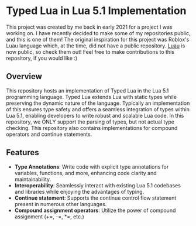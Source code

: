 # Typed Lua in Lua 5.1 Implementation

This project was created by me back in early 2021 for a project I was working on. I have recently decided to make some of my repositories public, and this is one of them! The original inspiration for this project was Roblox's Luau language which, at the time, did not have a public repository. [Luau](https://github.com/luau-lang/luau) is now public, so check them out!
Feel free to make contributions to this repository, if you would like :)

## Overview

This repository hosts an implementation of Typed Lua in the Lua 5.1 programming language. Typed Lua extends Lua with static types while preserving the dynamic nature of the language. Typically an implementation of this ensures type safety and offers a seamless integration of types within Lua 5.1, enabling developers to write robust and scalable Lua code.
In this repository, we ONLY support the parsing of types, but not actual type checking. This repository also contains implementations for compound operators and continue statements.

## Features

- **Type Annotations**: Write code with explicit type annotations for variables, functions, and more, enhancing code clarity and maintainability.
- **Interoperability**: Seamlessly interact with existing Lua 5.1 codebases and libraries while enjoying the advantages of typing.
- **Continue statement**: Supports the continue control flow statement present in numerous other languages.
- **Compound assignment operators**: Utilize the power of compound assignment (+=, -=, *=, etc.)
